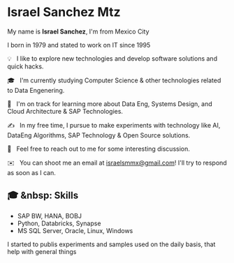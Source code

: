 # Israel Sanchez Mtz

My name is **Israel Sanchez**, I'm from Mexico City

I born in 1979 and stated to work on IT since 1995


💡 &nbsp; I like to explore new technologies and develop software solutions and quick hacks.

🎓 &nbsp; I'm currently studying Computer Science & other technologies related to Data Engenering.

🌱 &nbsp; I'm on track for learning more about Data Eng, Systems Design, and Cloud Architecture & SAP Technologies.

✍️ &nbsp; In my free time, I pursue to make experiments with technology like AI, DataEng Algorithms, SAP Technology & Open Source solutions.

💬 &nbsp; Feel free to reach out to me for some interesting discussion.

✉️ &nbsp; You can shoot me an email at israelsmmx@gmail.com! I'll try to respond as soon as I can.

## 🎓 &nbsp: Skills
-  SAP BW, HANA, BOBJ
-  Python, Databricks, Synapse
-  MS SQL Server, Oracle, Linux, Windows
  
I started to publis experiments and samples used on the daily basis, that help with general things

